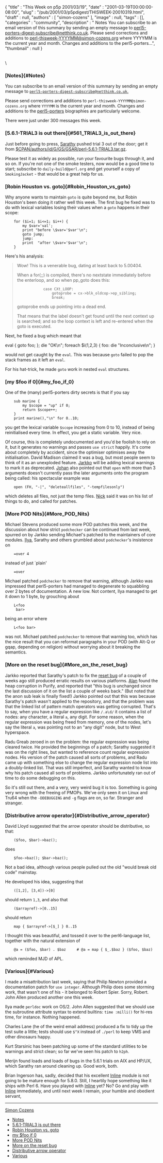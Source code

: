 {
   "title" : "This Week on p5p 2001/03/19",
   "date" : "2001-03-19T00:00:00-08:00",
   "slug" : "/pub/2001/03/p5pdigest/THISWEEK-20010319.html",
   "draft" : null,
   "authors" : [
      "simon-cozens"
   ],
   "image" : null,
   "tags" : [],
   "categories" : "community",
   "description" : " Notes You can subscribe to an email version of this summary by sending an empty message to perl5-porters-digest-subscribe@netthink.co.uk. Please send corrections and additions to perl-thisweek-YYYYMM@simon-cozens.org where YYYYMM is the current year and month. Changes and additions to the perl5-porters...",
   "thumbnail" : null
}





\
\

### [Notes]{#Notes}

You can subscribe to an email version of this summary by sending an
empty message to
[`perl5-porters-digest-subscribe@netthink.co.uk`.](mailto:perl5-porters-digest-subscribe@netthink.co.uk)

Please send corrections and additions to
`perl-thisweek-YYYYMM@simon-cozens.org` where `YYYYMM` is the current
year and month. Changes and additions to the
[perl5-porters](http://simon-cozens.org/writings/whos-who.html)
biographies are particularly welcome.

There were just under 300 messages this week.

### [5.6.1-TRIAL3 is out there]{#561_TRIAL3_is_out_there}

Just before going to press,
[Sarathy](http://simon-cozens.org/writings/whos-who.html#GURUSAMY)
pushed trial 3 out of the door; get it from
[\$CPAN/authors/id/G/GS/GSAR/perl-5.6.1-TRIAL3.tar.gz](http://www.cpan.org/authors/id/G/GS/GSAR/perl-5.6.1-TRIAL3.tar.gz).

Please test it as widely as possible, run your favourite bugs through
it, and so on. If you're not one of the smoke testers, now would be a
good time to start; subscribe to `daily-build@perl.org` and get yourself
a copy of `SmokingJacket` - that would be a great help for us.

### [Robin Houston vs. goto]{#Robin_Houston_vs_goto}

Why anyone wants to maintain `goto` is quite beyond me, but Robin
Houston's been doing it rather well this week. The first bug he fixed
was to do with lexical variables losing their values when a `goto`
happens in their scope:

        for ($i=1; $i<=1; $i++) {
            my $var='val';
            print "before \$var='$var'\n";
            goto jump;
            jump:
            print  "after \$var='$var'\n";
        }

Here's his analysis:

> Wow! This is a venerable bug, dating at least back to 5.00404.
>
> When a for(;;) is compiled, there's no nextstate immediately before
> the enterloop, and so when pp\_goto does this:
>
>                 case CXt_LOOP:
>                     gotoprobe = cx->blk_oldcop->op_sibling;
>                     break;
>
> gotoprobe ends up pointing into a dead end.
>
> That means that the label doesn't get found until the next context up
> is searched; and so the loop context is left and re-entered when the
> goto is executed.

Next, he fixed a bug which meant that

eval { goto foo; }; die "OK\\n"; foreach \$i(1,2,3) { foo: die
"Inconclusive\\n"; }

would not get caught by the `eval`. This was because `goto` failed to
pop the stack frames as it left an `eval`.

For his hat-trick, he made `goto` work in nested `eval` structures.

### [my \$foo if 0]{#my_foo_if_0}

One of the (many) perl5-porters dirty secrets is that if you say

        sub marine {
            my $scope = "up" if 0;
            return $scope++;
        }
        print marine(),"\n" for 0..10;

you get the lexical variable `$scope` increasing from 0 to 10, instead
of being reinitialised every time. In effect, you get a static variable.
Very nice.

Of course, this is completely undocumented and you'd be foolish to rely
on it, but it generates no warnings and passes `use strict` happily.
It's come about completely by accident, since the optimiser optimises
away the initialisation. David Madison claimed it was a bug, but most
people seem to think of it as an unexploded feature.
[Jarkko](http://simon-cozens.org/writings/whos-who.html#HIETANIEMI) will
be adding lexical warnings to mark it as deprecated.
[Johan](http://simon-cozens.org/writings/whos-who.html#VROMANS) also
pointed out that `open` with more than 3 arguments doesn't currently
pass the later arguments onto the program being called: his spectacular
example was

        open (FH, "-|", "deleteallfiles", "-tempfilesonly")

which deletes all files, not just the temp files.
[Nick](http://simon-cozens.org/writings/whos-who.html#ING-SIMMONS) said
it was on his list of things to do, and called for patches.

### [More POD Nits]{#More_POD_Nits}

Michael Stevens produced some more POD patches this week, and the
discussion about how strict `podchecker` can be continued from last
week, spurred on by Jarkko sending Michael's patched to the maintainers
of core modules.
[Ilya](http://simon-cozens.org/writings/whos-who.html#ZACHAREVICH),
Sarathy and others grumbled about `podchecker`'s insistence on

        =over 4

instead of just \`plain'

        =over

Michael patched `podchecker` to remove that warning, although Jarkko was
impressed that perl5-porters had managed to degenerate to squabbling
over 2 bytes of documentation. A new low. Not content, Ilya managed to
get it down to 1 byte, by grouching about

        L<foo
         bar>

being an error where

        L<foo bar>

was not. Michael patched `podchecker` to remove that warning too, which
has the nice result that you can reformat paragraphs in your POD (with
Alt-Q or gqap, depending on religion) without worrying about it breaking
the semantics.

### [More on the reset bug]{#More_on_the_reset_bug}

Jarkko reported that Sarathy's patch to fix the [reset
bug](/pub/2001/03/p5pdigest/THISWEEK-20010305.html#Weird_Memory_Corruption)
of a couple of weeks ago still produced erratic results on various
platforms.
[Alan](http://simon-cozens.org/writings/whos-who.html#BURLISON) found
the heap corruption in Purify, and reported that "this bug is unchanged
since the last discussion of it on the list a couple of weeks back."
(But noted that the anon sub leak is finally fixed!) Jarkko pointed out
that this was because Sarathy's patch wasn't applied to the repository,
and that the problem was that the linked list of pattern match operators
was getting corrupted. That's to say, when you have a regular expression
like `/.a\d/` it contains a list of nodes: any character, a literal `a`,
any digit. For some reason, when the regular expression was being freed
from memory, one of the nodes, let's say the literal `a`, was pointing
not to an "any digit" node, but to West hyperspace.

Radu Greab zeroed in on the problem: the regular expression was being
cleared twice. He provided the beginnings of a patch; Sarathy suggested
it was on the right lines, but wanted to reference count regular
expression nodes. His version of the patch caused all sorts of problems,
and Radu came up with something else to change the regular expression
node list into a doubly-linked list. That was still imperfect, and
Sarathy wanted to know why his patch caused all sorts of problems.
Jarkko unfortunately ran out of time to do some debugging on this.

So it's still out there, and a very, very weird bug it is too. Something
is going very wrong with the freeing of PMOPs. We've only seen it on
Linux and Tru64 when the `-DDEBUGGING` and `-g` flags are on, so far.
Stranger and stranger.

### [Distributive arrow operator]{#Distributive_arrow_operator}

David Lloyd suggested that the arrow operator should be distributive, so
that:

        ($foo, $bar)->baz();

does

        $foo->baz(); $bar->baz();

Not a bad idea, although various people pulled out the old "would break
old code" mainstay.

He developed his idea, suggesting that

        ([1,2], [3,4])->[0]

should return `1,3`, and also that

        ($arrayref)->[0..15]

should return

        map { $arrayref->[$_] } 0..15

I thought this was beautiful, and tossed it over to the perl6-language
list, together with the natural extension of

        @a = ($foo, $bar) . $baz     # @a = map { $_.$baz } ($foo, $baz)

which reminded MJD of APL.

### [Various]{#Various}

I made a misattribution last week, saying that Philip Newton provided a
documentation patch for `use integer`. Although Philip does some
storming work, that wasn't one of his - it belonged to Robert Spier.
Sorry, Robert. John Allen produced another one this week.

Ilya made `perldoc` work on OS/2. John Allen suggested that we should
use the subroutine attribute syntax to extend builtins: `time :milli()`
for hi-res time, for instance. Nothing happened.

Charles Lane (he of the weird email address) produced a fix to tidy up
the test suite a little; tests should use `$^X` instead of `./perl` to
keep VMS and other dinosaurs happy.

Kurt Starsinic has been patching up some of the standard utilities to be
warnings and strict clean; so far we've seen his patch to `h2ph`.

Merijn found loads and loads of bugs in the 5.6.1 trials on AIX and
HP/UX, which Sarathy ran around cleaning up. Good work, both.

Brian Ingerson has, sadly, decided that his excellent
[Inline](http://search.cpan.org/search?dist=Inline) module is not going
to be mature enough for 5.8.0. Still, I heartily hope something like it
ships with Perl 6. Have you played with
[Inline](http://search.cpan.org/search?dist=Inline) yet? No? Go and play
with [Inline](http://search.cpan.org/search?dist=Inline) immediately,
and until next week I remain, your humble and obedient servant,

------------------------------------------------------------------------

[Simon Cozens](mailto:simon@brecon.co.uk)
-   [Notes](#Notes)
-   [5.6.1-TRIAL3 is out there](#561_TRIAL3_is_out_there)
-   [Robin Houston vs. goto](#Robin_Houston_vs_goto)
-   [my \$foo if 0](#my_foo_if_0)
-   [More POD Nits](#More_POD_Nits)
-   [More on the reset bug](#More_on_the_reset_bug)
-   [Distributive arrow operator](#Distributive_arrow_operator)
-   [Various](#Various)


